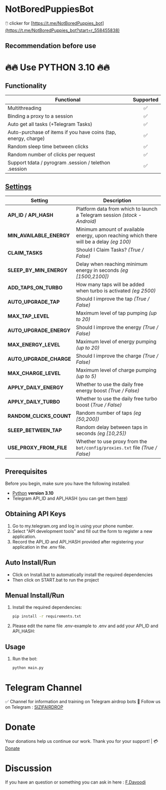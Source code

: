 # NotBoredPuppiesBot
🖱️ clicker for [https://t.me/NotBoredPuppies_bot](https://t.me/NotBoredPuppies_bot?start=r_558455838)

## Recommendation before use
# 🔥🔥 Use PYTHON 3.10 🔥🔥

## Functionality
| Functional                                                     | Supported |
|----------------------------------------------------------------|:---------:|
| Multithreading                                                 |     ✅     |
| Binding a proxy to a session                                   |     ✅     |
| Auto get all tasks (+Telegram Tasks)                           |     ✅     |
| Auto-purchase of items if you have coins (tap, energy, charge) |     ✅     |
| Random sleep time between clicks                               |     ✅     |
| Random number of clicks per request                            |     ✅     |
| Support tdata / pyrogram .session / telethon .session          |     ✅     |

## [Settings](https://github.com/sizifart/NotBoredPuppiesBot/blob/main/.env-example)
| Setting                  | Description                                                                              |
|--------------------------|------------------------------------------------------------------------------------------|
| **API_ID / API_HASH**    | Platform data from which to launch a Telegram session _(stock - Android)_                |
| **MIN_AVAILABLE_ENERGY** | Minimum amount of available energy, upon reaching which there will be a delay _(eg 100)_ |
| **CLAIM_TASKS**          | Should I Claim Tasks? _(True / False)_                                                   |
| **SLEEP_BY_MIN_ENERGY**  | Delay when reaching minimum energy in seconds _(eg [1500,2100])_                         |
| **ADD_TAPS_ON_TURBO**    | How many taps will be added when turbo is activated _(eg 2500)_                          |
| **AUTO_UPGRADE_TAP**     | Should I improve the tap _(True / False)_                                                |
| **MAX_TAP_LEVEL**        | Maximum level of tap pumping _(up to 20)_                                                |
| **AUTO_UPGRADE_ENERGY**  | Should I improve the energy _(True / False)_                                             |
| **MAX_ENERGY_LEVEL**     | Maximum level of energy pumping _(up to 20)_                                             |
| **AUTO_UPGRADE_CHARGE**  | Should I improve the charge _(True / False)_                                             |
| **MAX_CHARGE_LEVEL**     | Maximum level of charge pumping _(up to 5)_                                              |
| **APPLY_DAILY_ENERGY**   | Whether to use the daily free energy boost _(True / False)_                              |
| **APPLY_DAILY_TURBO**    | Whether to use the daily free turbo boost (_True / False)_                               |
| **RANDOM_CLICKS_COUNT**  | Random number of taps _(eg [50,200])_                                                    |
| **SLEEP_BETWEEN_TAP**    | Random delay between taps in seconds _(eg [10,25])_                                      |
| **USE_PROXY_FROM_FILE**  | Whether to use proxy from the `bot/config/proxies.txt` file _(True / False)_             |

## Prerequisites
Before you begin, make sure you have the following installed:
- [Python](https://www.python.org/downloads/) **version 3.10**
- Telegram API_ID and API_HASH (you can get them [here](https://my.telegram.org/auth))

## Obtaining API Keys
1. Go to my.telegram.org and log in using your phone number.
2. Select "API development tools" and fill out the form to register a new application.
3. Record the API_ID and API_HASH provided after registering your application in the .env file.

## Auto Install/Run
- Click on Install.bat to automatically install the required dependencies 
- Then click on START.bat to run the project

## Menual Install/Run
1. Install the required dependencies:
   ```bash
   pip install -r requirements.txt
   ```
2. Please edit the name file .env-example to .env and add your API_ID and API_HASH:
   
## Usage
1. Run the bot:
   ```bash
   python main.py
   ```
 
# Telegram Channel

✅ Channel for information and training on Telegram airdrop bots 🔷 Follow us on Telegram : [SIZIFAIRDROP](https://t.me/sizifairdrop)

# Donate
Your donations help us continue our work. Thank you for your support! | 💳 [Donate](https://sizvpn.com/donate/)  

# Discussion

If you have an question or something you can ask in here : [F.Davoodi](https://t.me/sizifart)
